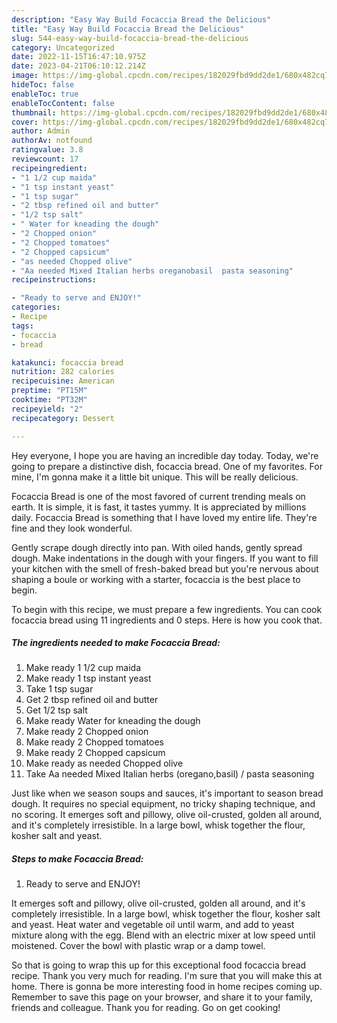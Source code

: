 ```yaml
---
description: "Easy Way Build Focaccia Bread the Delicious"
title: "Easy Way Build Focaccia Bread the Delicious"
slug: 544-easy-way-build-focaccia-bread-the-delicious
category: Uncategorized
date: 2022-11-15T16:47:10.975Z
date: 2023-04-21T06:10:12.214Z
image: https://img-global.cpcdn.com/recipes/182029fbd9dd2de1/680x482cq70/focaccia-bread-recipe-main-photo.jpg
hideToc: false
enableToc: true
enableTocContent: false
thumbnail: https://img-global.cpcdn.com/recipes/182029fbd9dd2de1/680x482cq70/focaccia-bread-recipe-main-photo.jpg
cover: https://img-global.cpcdn.com/recipes/182029fbd9dd2de1/680x482cq70/focaccia-bread-recipe-main-photo.jpg
author: Admin
authorAv: notfound
ratingvalue: 3.8
reviewcount: 17
recipeingredient:
- "1 1/2 cup maida"
- "1 tsp instant yeast"
- "1 tsp sugar"
- "2 tbsp refined oil and butter"
- "1/2 tsp salt"
- " Water for kneading the dough"
- "2 Chopped onion"
- "2 Chopped tomatoes"
- "2 Chopped capsicum"
- "as needed Chopped olive"
- "Aa needed Mixed Italian herbs oreganobasil  pasta seasoning"
recipeinstructions:

- "Ready to serve and ENJOY!"
categories:
- Recipe
tags:
- focaccia
- bread

katakunci: focaccia bread 
nutrition: 282 calories
recipecuisine: American
preptime: "PT15M"
cooktime: "PT32M"
recipeyield: "2"
recipecategory: Dessert

---
```



Hey everyone, I hope you are having an incredible day today. Today, we're going to prepare a distinctive dish, focaccia bread. One of my favorites. For mine, I'm gonna make it a little bit unique. This will be really delicious.

Focaccia Bread is one of the most favored of current trending meals on earth. It is simple, it is fast, it tastes yummy. It is appreciated by millions daily. Focaccia Bread is something that I have loved my entire life. They're fine and they look wonderful.

Gently scrape dough directly into pan. With oiled hands, gently spread dough. Make indentations in the dough with your fingers. If you want to fill your kitchen with the smell of fresh-baked bread but you&#39;re nervous about shaping a boule or working with a starter, focaccia is the best place to begin.


To begin with this recipe, we must prepare a few ingredients. You can cook focaccia bread using 11 ingredients and 0 steps. Here is how you cook that.

<!--inarticleads1-->

##### The ingredients needed to make Focaccia Bread:

1. Make ready 1 1/2 cup maida
1. Make ready 1 tsp instant yeast
1. Take 1 tsp sugar
1. Get 2 tbsp refined oil and butter
1. Get 1/2 tsp salt
1. Make ready  Water for kneading the dough
1. Make ready 2 Chopped onion
1. Make ready 2 Chopped tomatoes
1. Make ready 2 Chopped capsicum
1. Make ready as needed Chopped olive
1. Take Aa needed Mixed Italian herbs (oregano,basil) / pasta seasoning


Just like when we season soups and sauces, it&#39;s important to season bread dough. It requires no special equipment, no tricky shaping technique, and no scoring. It emerges soft and pillowy, olive oil-crusted, golden all around, and it&#39;s completely irresistible. In a large bowl, whisk together the flour, kosher salt and yeast. 

<!--inarticleads2-->

##### Steps to make Focaccia Bread:


1. Ready to serve and ENJOY!

It emerges soft and pillowy, olive oil-crusted, golden all around, and it&#39;s completely irresistible. In a large bowl, whisk together the flour, kosher salt and yeast. Heat water and vegetable oil until warm, and add to yeast mixture along with the egg. Blend with an electric mixer at low speed until moistened. Cover the bowl with plastic wrap or a damp towel. 

So that is going to wrap this up for this exceptional food focaccia bread recipe. Thank you very much for reading. I'm sure that you will make this at home. There is gonna be more interesting food in home recipes coming up. Remember to save this page on your browser, and share it to your family, friends and colleague. Thank you for reading. Go on get cooking!
